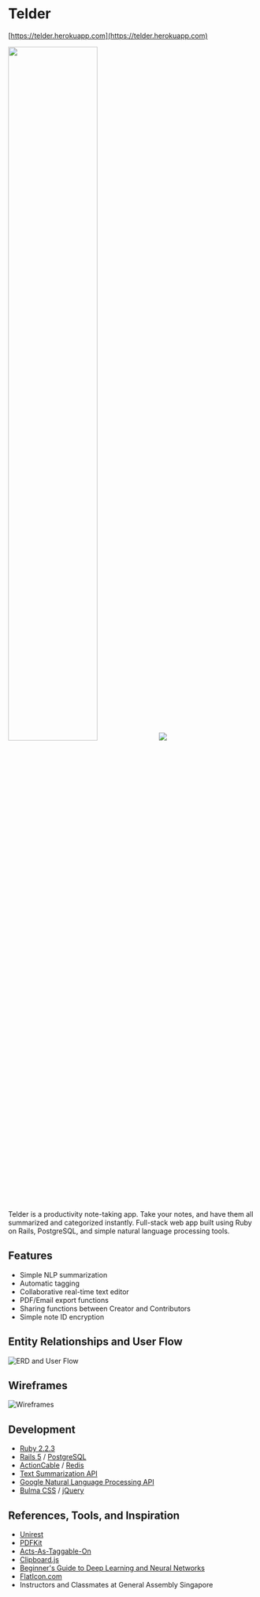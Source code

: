 # Telder

[https://telder.herokuapp.com](https://telder.herokuapp.com)

<img src="http://i.imgur.com/CiHuxJE.png?1" width="60%">

<img src="https://media.giphy.com/media/xUA7b6FSPVFuNiIyEE/giphy.gif">

Telder is a productivity note-taking app. Take your notes, and have them all summarized and categorized instantly. Full-stack web app built using Ruby on Rails, PostgreSQL, and simple natural language processing tools.

## Features
* Simple NLP summarization
* Automatic tagging
* Collaborative real-time text editor
* PDF/Email export functions
* Sharing functions between Creator and Contributors
* Simple note ID encryption

## Entity Relationships and User Flow

![ERD and User Flow](http://i.imgur.com/gRwbqKF.png)

## Wireframes

![Wireframes](http://i.imgur.com/0YYnKJV.png)

## Development
* [Ruby 2.2.3](https://www.ruby-lang.org/en/)
* [Rails 5](http://rubyonrails.org/) / [PostgreSQL](https://www.postgresql.org/)
* [ActionCable](http://edgeguides.rubyonrails.org/action_cable_overview.html) / [Redis](https://redis.io/)
* [Text Summarization API](http://textsummarization.net/text-summarization-api-document)
* [Google Natural Language Processing API](https://cloud.google.com/natural-language/)
* [Bulma CSS](http://bulma.io/) / [jQuery](https://jquery.com/)

## References, Tools, and Inspiration
* [Unirest](https://github.com/Mashape/unirest-ruby)
* [PDFKit](https://github.com/pdfkit/pdfkit)
* [Acts-As-Taggable-On](https://github.com/mbleigh/acts-as-taggable-on)
* [Clipboard.js](https://clipboardjs.com/)
* [Beginner's Guide to Deep Learning and Neural Networks](https://www.youtube.com/playlist?list=PLjJh1vlSEYgvZ3ze_4pxKHNh1g5PId36-)
* [FlatIcon.com](http://www.flaticon.com)
* Instructors and Classmates at General Assembly Singapore
